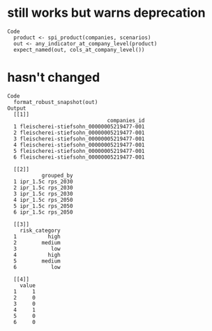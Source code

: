 # still works but warns deprecation

    Code
      product <- spi_product(companies, scenarios)
      out <- any_indicator_at_company_level(product)
      expect_named(out, cols_at_company_level())

# hasn't changed

    Code
      format_robust_snapshot(out)
    Output
      [[1]]
                                    companies_id
      1 fleischerei-stiefsohn_00000005219477-001
      2 fleischerei-stiefsohn_00000005219477-001
      3 fleischerei-stiefsohn_00000005219477-001
      4 fleischerei-stiefsohn_00000005219477-001
      5 fleischerei-stiefsohn_00000005219477-001
      6 fleischerei-stiefsohn_00000005219477-001
      
      [[2]]
               grouped_by
      1 ipr_1.5c rps_2030
      2 ipr_1.5c rps_2030
      3 ipr_1.5c rps_2030
      4 ipr_1.5c rps_2050
      5 ipr_1.5c rps_2050
      6 ipr_1.5c rps_2050
      
      [[3]]
        risk_category
      1          high
      2        medium
      3           low
      4          high
      5        medium
      6           low
      
      [[4]]
        value
      1     1
      2     0
      3     0
      4     1
      5     0
      6     0
      

